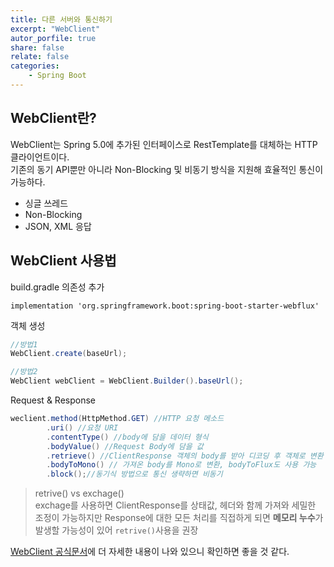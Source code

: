 ```yaml
---
title: 다른 서버와 통신하기
excerpt: "WebClient"
autor_porfile: true
share: false
relate: false
categories:
    - Spring Boot
---
```


## WebClient란?
WebClient는 Spring 5.0에 추가된 인터페이스로 RestTemplate를 대체하는 HTTP 클라이언트이다.   
기존의 동기 API뿐만 아니라 Non-Blocking 및 비동기 방식을 지원해 효율적인 통신이 가능하다.  
* 싱글 쓰레드
* Non-Blocking
* JSON, XML 응답
  

## WebClient 사용법
build.gradle 의존성 추가
```
implementation 'org.springframework.boot:spring-boot-starter-webflux'
```

객체 생성
```java
//방법1
WebClient.create(baseUrl);

//방법2
WebClient webClient = WebClient.Builder().baseUrl();
```

Request & Response
```java
weclient.method(HttpMethod.GET) //HTTP 요청 메소드
        .uri() //요청 URI
        .contentType() //body에 담을 데이터 형식
        .bodyValue() //Request Body에 담을 값
        .retrieve() //ClientResponse 객체의 body를 받아 디코딩 후 객체로 변환
        .bodyToMono() // 가져온 body를 Mono로 변환, bodyToFlux도 사용 가능
        .block();//동기식 방법으로 통신 생략하면 비동기
```

> retrive() vs exchage()  
> exchage를 사용하면 ClientResponse를 상태값, 헤더와 함께 가져와 세밀한 조정이 가능하지만 Response에 대한 모든 처리를 직접하게 되면 **메모리 누수**가 발생할 가능성이 있어 `retrive()`사용을 권장
>

[WebClient 공식문서](https://docs.spring.io/spring-framework/docs/current/reference/html/web-reactive.html#webflux)에 더 자세한 내용이 나와 있으니 확인하면 좋을 것 같다.
